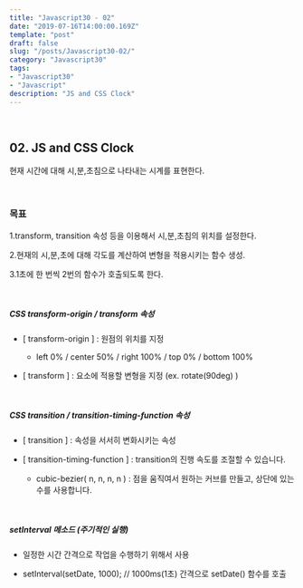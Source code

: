 ```yaml
---
title: "Javascript30 - 02"
date: "2019-07-16T14:00:00.169Z"
template: "post"
draft: false
slug: "/posts/Javascript30-02/"
category: "Javascript30"
tags:
- "Javascript30"
- "Javascript"
description: "JS and CSS Clock"
---
```


<br>

## 02. JS and CSS Clock

현재 시간에 대해 시,분,초침으로 나타내는 시계를 표현한다.

<br>

### 목표

1.transform, transition 속성 등을 이용해서 시,분,초침의 위치를 설정한다.

2.현재의 시,분,초에 대해 각도를 계산하여 변형을 적용시키는 함수 생성.

3.1초에 한 번씩 2번의 함수가 호출되도록 한다.


<br>

##### CSS transform-origin / transform 속성

- [ transform-origin ]
: 원점의 위치를 지정

  - left 0% / center 50% / right 100% / top 0% / bottom 100%

- [ transform ]
: 요소에 적용할 변형을 지정 (ex. rotate(90deg) )

<br>

##### CSS transition / transition-timing-function 속성

- [ transition ]
: 속성을 서서히 변화시키는 속성

- [ transition-timing-function ]
: transition의 진행 속도를 조절할 수 있습니다.

  - cubic-bezier( n, n, n, n ) : 점을 움직여서 원하는 커브를 만들고, 상단에 있는 수를 사용합니다.

<br>

##### setInterval 메소드 (주기적인 실행)

- 일정한 시간 간격으로 작업을 수행하기 위해서 사용

- setInterval(setDate, 1000); // 1000ms(1초) 간격으로 setDate() 함수를 호출
